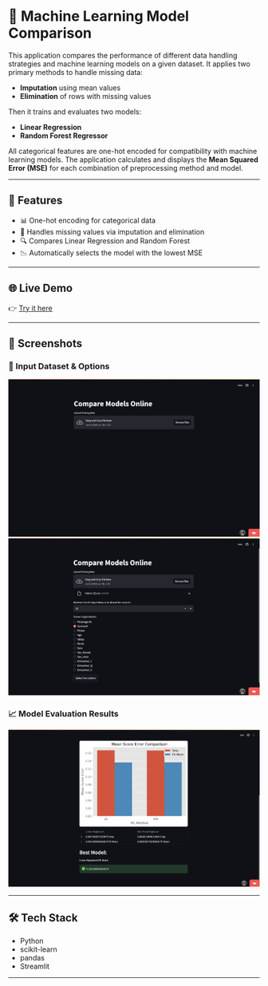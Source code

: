 # 🤖 Machine Learning Model Comparison

This application compares the performance of different data handling strategies and machine learning models on a given dataset. It applies two primary methods to handle missing data:

- **Imputation** using mean values  
- **Elimination** of rows with missing values

Then it trains and evaluates two models:

- **Linear Regression**  
- **Random Forest Regressor**

All categorical features are one-hot encoded for compatibility with machine learning models. The application calculates and displays the **Mean Squared Error (MSE)** for each combination of preprocessing method and model.

---

## 🚀 Features

- 📊 One-hot encoding for categorical data  
- 🧹 Handles missing values via imputation and elimination  
- 🔍 Compares Linear Regression and Random Forest  
- 📉 Automatically selects the model with the lowest MSE  

---

## 🌐 Live Demo

👉 [Try it here](https://modelcomparing.streamlit.app/)

---

## 📸 Screenshots

### 🧠 Input Dataset & Options  
![Input Options](demo_images/ml_comparer_1.png)
![Input Options](demo_images/ml_comparer_2.png)


### 📈 Model Evaluation Results  
![Model Results](demo_images/ml_comparer_3.png)

---

## 🛠️ Tech Stack

- Python  
- scikit-learn  
- pandas  
- Streamlit  

---

